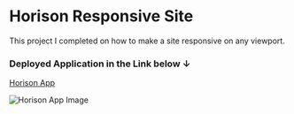 # Horison Responsive Site

This project I completed on how to make a site responsive on any viewport.

### Deployed Application in the Link below ↓



[Horison App](https://mo-aden.github.io/Responsive-webPage/)


![Horison App Image](./assets/images/appimage.png)
